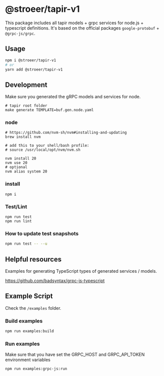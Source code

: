 # @stroeer/tapir-v1

This package includes all tapir models + grpc services for node.js + typescript definitions.
It's based on the official packages `google-protobuf` + `@grpc-js/grpc`.

## Usage

```bash
npm i @stroeer/tapir-v1
# or
yarn add @stroeer/tapir-v1
```

## Development

Make sure you generated the gRPC models and services for node.

```shell
# tapir root folder
make generate TEMPLATE=buf.gen.node.yaml
```

### node

```shell
# https://github.com/nvm-sh/nvm#installing-and-updating
brew install nvm

# add this to your shell/bash profile:
# source /usr/local/opt/nvm/nvm.sh

nvm install 20
nvm use 20
# optional
nvm alias system 20
```

### install

```shell
npm i
```

### Test/Lint

```shell
npm run test
npm run lint
```

### How to update test snapshots

```bash
npm run test -- --u
```

## Helpful resources

Examples for generating TypeScript types of generated services / models.

https://github.com/badsyntax/grpc-js-typescript

## Example Script

Check the `/examples` folder.

### Build examples

```bash
npm run examples:build
```

### Run examples

Make sure that you have set the GRPC_HOST and GRPC_API_TOKEN environment variables

```bash
npm run examples:grpc-js:run
```
